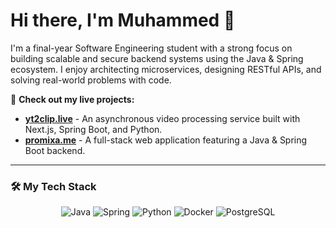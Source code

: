 # Hi there, I'm Muhammed 👋

I'm a final-year Software Engineering student with a strong focus on building scalable and secure backend systems using the Java & Spring ecosystem. I enjoy architecting microservices, designing RESTful APIs, and solving real-world problems with code.

🚀 **Check out my live projects:**
- **[yt2clip.live](https://www.yt2clip.live)** - An asynchronous video processing service built with Next.js, Spring Boot, and Python.
- **[promixa.me](https://promixa.me)** - A full-stack web application featuring a Java & Spring Boot backend.


---

### 🛠️ My Tech Stack

<p align="center">
  <img src="https://img.shields.io/badge/Java-ED8B00?style=for-the-badge&logo=openjdk&logoColor=white" alt="Java"/>
  <img src="https://img.shields.io/badge/Spring-6DB33F?style=for-the-badge&logo=spring&logoColor=white" alt="Spring"/>
  <img src="https://img.shields.io/badge/Python-3776AB?style=for-the-badge&logo=python&logoColor=white" alt="Python"/>
  <img src="https://img.shields.io/badge/Docker-2496ED?style=for-the-badge&logo=docker&logoColor=white" alt="Docker"/>
  <img src="https://img.shields.io/badge/PostgreSQL-4169E1?style=for-the-badge&logo=postgresql&logoColor=white" alt="PostgreSQL"/>
</p>
